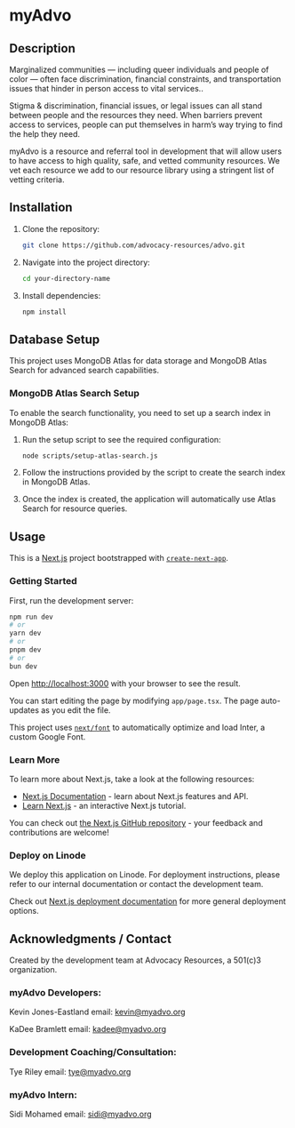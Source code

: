 # myAdvo

## Description

Marginalized communities — including queer individuals and people of color — often face discrimination, financial constraints, and transportation issues that hinder in person access to vital services..

Stigma & discrimination, financial issues, or legal issues can all stand between people and the resources they need. When barriers prevent access to services, people can put themselves in harm’s way trying to find the help they need.

myAdvo is a resource and referral tool in development that will allow users to have access to high quality, safe, and vetted community resources. We vet each resource we add to our resource library using a stringent list of vetting criteria.

## Installation

1. Clone the repository:
   ```bash
   git clone https://github.com/advocacy-resources/advo.git
   ```
2. Navigate into the project directory:
   ```bash
   cd your-directory-name
   ```
3. Install dependencies:
   ```bash
   npm install
   ```

## Database Setup

This project uses MongoDB Atlas for data storage and MongoDB Atlas Search for advanced search capabilities.

### MongoDB Atlas Search Setup

To enable the search functionality, you need to set up a search index in MongoDB Atlas:

1. Run the setup script to see the required configuration:

   ```bash
   node scripts/setup-atlas-search.js
   ```

2. Follow the instructions provided by the script to create the search index in MongoDB Atlas.

3. Once the index is created, the application will automatically use Atlas Search for resource queries.

## Usage

This is a [Next.js](https://nextjs.org/) project bootstrapped with [`create-next-app`](https://github.com/vercel/next.js/tree/canary/packages/create-next-app).

### Getting Started

First, run the development server:

```bash
npm run dev
# or
yarn dev
# or
pnpm dev
# or
bun dev
```

Open [http://localhost:3000](http://localhost:3000) with your browser to see the result.

You can start editing the page by modifying `app/page.tsx`. The page auto-updates as you edit the file.

This project uses [`next/font`](https://nextjs.org/docs/basic-features/font-optimization) to automatically optimize and load Inter, a custom Google Font.

### Learn More

To learn more about Next.js, take a look at the following resources:

- [Next.js Documentation](https://nextjs.org/docs) - learn about Next.js features and API.
- [Learn Next.js](https://nextjs.org/learn) - an interactive Next.js tutorial.

You can check out [the Next.js GitHub repository](https://github.com/vercel/next.js/) - your feedback and contributions are welcome!

### Deploy on Linode

We deploy this application on Linode. For deployment instructions, please refer to our internal documentation or contact the development team.

Check out [Next.js deployment documentation](https://nextjs.org/docs/deployment) for more general deployment options.

## Acknowledgments / Contact

Created by the development team at Advocacy Resources, a 501(c)3 organization.

### myAdvo Developers:

Kevin Jones-Eastland
email: kevin@myadvo.org

KaDee Bramlett
email: kadee@myadvo.org

### Development Coaching/Consultation:

Tye Riley
email: tye@myadvo.org

### myAdvo Intern:

Sidi Mohamed
email: sidi@myadvo.org
